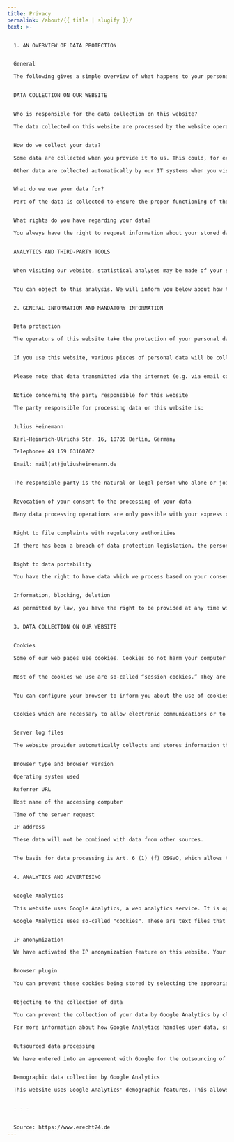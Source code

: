 ```yaml
---
title: Privacy
permalink: /about/{{ title | slugify }}/
text: >-


  1. AN OVERVIEW OF DATA PROTECTION


  General

  The following gives a simple overview of what happens to your personal information when you visit our website. Personal information is any data with which you could be personally identified. Detailed information on the subject of data protection can be found in our privacy policy found below.


  DATA COLLECTION ON OUR WEBSITE


  Who is responsible for the data collection on this website?

  The data collected on this website are processed by the website operator. The operator’s contact details can be found in the website’s required legal notice.


  How do we collect your data?

  Some data are collected when you provide it to us. This could, for example, be data you enter on a contact form.

  Other data are collected automatically by our IT systems when you visit the website. These data are primarily technical data such as the browser and operating system you are using or when you accessed the page. These data are collected automatically as soon as you enter our website.


  What do we use your data for?

  Part of the data is collected to ensure the proper functioning of the website. Other data can be used to analyze how visitors use the site.


  What rights do you have regarding your data?

  You always have the right to request information about your stored data, its origin, its recipients, and the purpose of its collection at no charge. You also have the right to request that it be corrected, blocked, or deleted. You can contact us at any time using the address given in the legal notice if you have further questions about the issue of privacy and data protection. You may also, of course, file a complaint with the competent regulatory authorities.


  ANALYTICS AND THIRD-PARTY TOOLS


  When visiting our website, statistical analyses may be made of your surfing behavior. This happens primarily using cookies and analytics. The analysis of your surfing behavior is usually anonymous, i.e. we will not be able to identify you from this data. You can object to this analysis or prevent it by not using certain tools. Detailed information can be found in the following privacy policy.


  You can object to this analysis. We will inform you below about how to exercise your options in this regard.


  2. GENERAL INFORMATION AND MANDATORY INFORMATION


  Data protection

  The operators of this website take the protection of your personal data very seriously. We treat your personal data as confidential and in accordance with the statutory data protection regulations and this privacy policy.


  If you use this website, various pieces of personal data will be collected. Personal information is any data with which you could be personally identified. This privacy policy explains what information we collect and what we use it for. It also explains how and for what purpose this happens.


  Please note that data transmitted via the internet (e.g. via email communication) may be subject to security breaches. Complete protection of your data from third-party access is not possible.


  Notice concerning the party responsible for this website

  The party responsible for processing data on this website is:


  Julius Heinemann

  Karl-Heinrich-Ulrichs Str. 16, 10785 Berlin, Germany

  Telephone+ 49 159 03160762

  Email: mail(at)juliusheinemann.de


  The responsible party is the natural or legal person who alone or jointly with others decides on the purposes and means of processing personal data (names, email addresses, etc.).


  Revocation of your consent to the processing of your data

  Many data processing operations are only possible with your express consent. You may revoke your consent at any time with future effect. An informal email making this request is sufficient. The data processed before we receive your request may still be legally processed.


  Right to file complaints with regulatory authorities

  If there has been a breach of data protection legislation, the person affected may file a complaint with the competent regulatory authorities. The competent regulatory authority for matters related to data protection legislation is the data protection officer of the German state in which our company is headquartered. A list of data protection officers and their contact details can be found at the following link: https://www.bfdi.bund.de/DE/Infothek/Anschriften_Links/anschriften_links-node.html


  Right to data portability

  You have the right to have data which we process based on your consent or in fulfillment of a contract automatically delivered to yourself or to a third party in a standard, machine-readable format. If you require the direct transfer of data to another responsible party, this will only be done to the extent technically feasible.


  Information, blocking, deletion

  As permitted by law, you have the right to be provided at any time with information free of charge about any of your personal data that is stored as well as its origin, the recipient and the purpose for which it has been processed. You also have the right to have this data corrected, blocked or deleted. You can contact us at any time using the address given in our legal notice if you have further questions on the topic of personal data.


  3. DATA COLLECTION ON OUR WEBSITE


  Cookies

  Some of our web pages use cookies. Cookies do not harm your computer and do not contain any viruses. Cookies help make our website more user-friendly, efficient, and secure. Cookies are small text files that are stored on your computer and saved by your browser.


  Most of the cookies we use are so-called “session cookies.” They are automatically deleted after your visit. Other cookies remain in your device’s memory until you delete them. These cookies make it possible to recognize your browser when you next visit the site.


  You can configure your browser to inform you about the use of cookies so that you can decide on a case-by-case basis whether to accept or reject a cookie. Alternatively, your browser can be configured to automatically accept cookies under certain conditions or to always reject them, or to automatically delete cookies when closing your browser. Disabling cookies may limit the functionality of this website.


  Cookies which are necessary to allow electronic communications or to provide certain functions you wish to use (such as the shopping cart) are stored pursuant to Art. 6 paragraph 1, letter f of DSGVO. The website operator has a legitimate interest in the storage of cookies to ensure an optimized service provided free of technical errors. If other cookies (such as those used to analyze your surfing behavior) are also stored, they will be treated separately in this privacy policy.


  Server log files

  The website provider automatically collects and stores information that your browser automatically transmits to us in “server log files”. These are:


  Browser type and browser version

  Operating system used

  Referrer URL

  Host name of the accessing computer

  Time of the server request

  IP address

  These data will not be combined with data from other sources.


  The basis for data processing is Art. 6 (1) (f) DSGVO, which allows the processing of data to fulfill a contract or for measures preliminary to a contract.


  4. ANALYTICS AND ADVERTISING


  Google Analytics

  This website uses Google Analytics, a web analytics service. It is operated by Google Inc., 1600 Amphitheatre Parkway, Mountain View, CA 94043, USA.

  Google Analytics uses so-called "cookies". These are text files that are stored on your computer and that allow an analysis of the use of the website by you. The information generated by the cookie about your use of this website is usually transmitted to a Google server in the USA and stored there. Google Analytics cookies are stored based on Art. 6 (1) (f) DSGVO. The website operator has a legitimate interest in analyzing user behavior to optimize both its website and its advertising.


  IP anonymization

  We have activated the IP anonymization feature on this website. Your IP address will be shortened by Google within the European Union or other parties to the Agreement on the European Economic Area prior to transmission to the United States. Only in exceptional cases is the full IP address sent to a Google server in the US and shortened there. Google will use this information on behalf of the operator of this website to evaluate your use of the website, to compile reports on website activity, and to provide other services regarding website activity and Internet usage for the website operator. The IP address transmitted by your browser as part of Google Analytics will not be merged with any other data held by Google.


  Browser plugin

  You can prevent these cookies being stored by selecting the appropriate settings in your browser. However, we wish to point out that doing so may mean you will not be able to enjoy the full functionality of this website. You can also prevent the data generated by cookies about your use of the website (incl. your IP address) from being passed to Google, and the processing of these data by Google, by downloading and installing the browser plugin available at the following link: https://tools.google.com/dlpage/gaoptout?hl=en.


  Objecting to the collection of data

  You can prevent the collection of your data by Google Analytics by clicking on the following link. An opt-out cookie will be set to prevent your data from being collected on future visits to this site: Disable Google Analytics.

  For more information about how Google Analytics handles user data, see Google's privacy policy: https://support.google.com/analytics/answer/6004245?hl=en.


  Outsourced data processing

  We have entered into an agreement with Google for the outsourcing of our data processing and fully implement the strict requirements of the German data protection authorities when using Google Analytics.


  Demographic data collection by Google Analytics

  This website uses Google Analytics' demographic features. This allows reports to be generated containing statements about the age, gender, and interests of site visitors. This data comes from interest-based advertising from Google and third-party visitor data. This collected data cannot be attributed to any specific individual person. You can disable this feature at any time by adjusting the ads settings in your Google account or you can forbid the collection of your data by Google Analytics as described in the section "Refusal of data collection".


  - - -


  Source: https://www.erecht24.de
---
```

